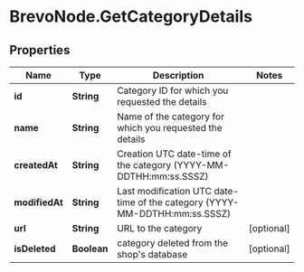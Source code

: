 # BrevoNode.GetCategoryDetails

## Properties
Name | Type | Description | Notes
------------ | ------------- | ------------- | -------------
**id** | **String** | Category ID for which you requested the details | 
**name** | **String** | Name of the category for which you requested the details | 
**createdAt** | **String** | Creation UTC date-time of the category (YYYY-MM-DDTHH:mm:ss.SSSZ) | 
**modifiedAt** | **String** | Last modification UTC date-time of the category (YYYY-MM-DDTHH:mm:ss.SSSZ) | 
**url** | **String** | URL to the category | [optional] 
**isDeleted** | **Boolean** | category deleted from the shop's database | [optional] 



